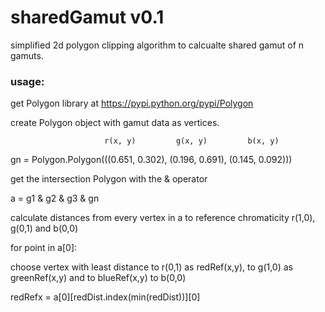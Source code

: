 sharedGamut v0.1
====================

simplified 2d polygon clipping algorithm to calcualte shared gamut of n gamuts. 


### usage:

get Polygon library at https://pypi.python.org/pypi/Polygon 


create Polygon object with gamut data as vertices.

                         r(x, y)         g(x, y)         b(x, y) 

gn = Polygon.Polygon(((0.651, 0.302), (0.196, 0.691), (0.145, 0.092)))

get the intersection Polygon with the & operator

a = g1 & g2 & g3 & gn

calculate distances from every vertex in a to reference chromaticity r(1,0), g(0,1) and b(0,0)

for point in a[0]:
  
choose vertex with least distance to r(0,1) as redRef(x,y), to g(1,0) as greenRef(x,y) and to blueRef(x,y) to b(0,0)

redRefx = a[0][redDist.index(min(redDist))][0]

